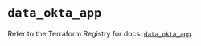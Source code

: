 # `data_okta_app`

Refer to the Terraform Registry for docs: [`data_okta_app`](https://registry.terraform.io/providers/okta/okta/4.10.0/docs/data-sources/app).
